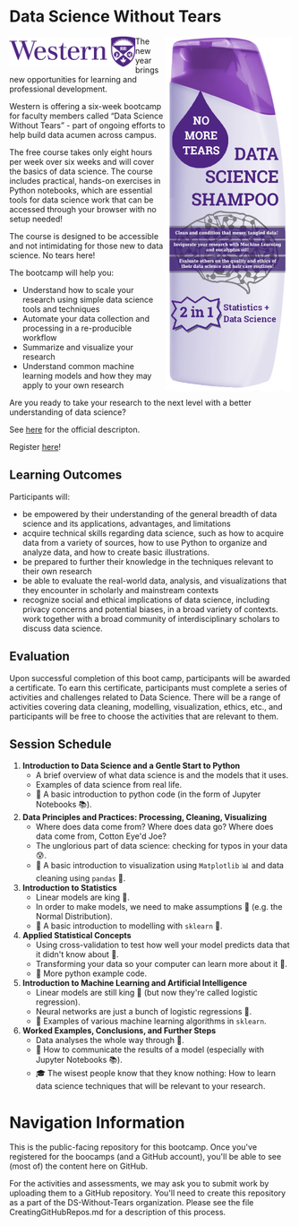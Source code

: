 # Data Science Without Tears

<img align="left" src="western_logo.png" width=225px>

<img align="right" src="shampoobottle.png" width=225px>

The new year brings new opportunities for learning and professional development.
 
Western is offering a six-week bootcamp for faculty members called “Data Science Without Tears” - part of ongoing efforts to help build data acumen across campus.
 
The free course takes only eight hours per week over six weeks and will cover the basics of data science. The course includes practical, hands-on exercises in Python notebooks, which are essential tools for data science work that can be accessed through your browser with no setup needed!
 
The course is designed to be accessible and not intimidating for those new to data science. No tears here!
 
The bootcamp will help you:
 
- Understand how to scale your research using simple data science tools and techniques
- Automate your data collection and processing in a re-producible workflow
- Summarize and visualize your research
- Understand common machine learning models and how they may apply to your own research
 
Are you ready to take your research to the next level with a better understanding of data science?

See [here](https://www.uwo.ca/datastrategy/data-bootcamp/) for the official descripton.

Register [here](https://docs.google.com/forms/d/e/1FAIpQLScfUBwBpXGflg9IQQBhqz8qGsz1Jmbj1gs6sCnas2Z68OHXxA/viewform)!

## Learning Outcomes

Participants will:

- be empowered by their understanding of the general breadth of data science and its applications, advantages, and limitations
- acquire technical skills regarding data science, such as how to acquire data from a variety of sources, how to use Python to organize and analyze data, and how to create basic illustrations.
- be prepared to further their knowledge in the techniques relevant to their own research
- be able to evaluate the real-world data, analysis, and visualizations that they encounter in scholarly and mainstream contexts
- recognize social and ethical implications of data science, including privacy concerns and potential biases, in a broad variety of contexts.
work together with a broad community of interdisciplinary scholars to discuss data science.

## Evaluation

Upon successful completion of this boot camp, participants will be awarded a certificate. To earn this certificate, participants must complete a series of activities and challenges related to Data Science. There will be a range of activities covering data cleaning, modelling, visualization, ethics, etc., and participants will be free to choose the activities that are relevant to them. 

## Session Schedule

1. **Introduction to Data Science and a Gentle Start to Python**
    - A brief overview of what data science is and the models that it uses.
    - Examples of data science from real life.
    - :snake: A basic introduction to python code (in the form of Jupyter Notebooks :books:).
2. **Data Principles and Practices: Processing, Cleaning, Visualizing**
    - Where does data come from? Where does data go? Where does data come from, Cotton Eye'd Joe?
    - The unglorious part of data science: checking for typos in your data :cold_sweat:.
    - :snake: A basic introduction to visualization using `Matplotlib` :bar_chart: and data cleaning using `pandas` :panda_face:.
3. **Introduction to Statistics**
    - Linear models are king :crown:.
    - In order to make models, we need to make assumptions :game_die: (e.g. the Normal Distribution).
    - :snake: A basic introduction to modelling with `sklearn` :microscope:.
4. **Applied Statistical Concepts**
    - Using cross-validation to test how well your model predicts data that it didn't know about :crystal_ball:.
    - Transforming your data so your computer can learn more about it :crown:.
    - :snake: More python example code.
5. **Introduction to Machine Learning and Artificial Intelligence**
    - Linear models are still king :crown: (but now they're called logistic regression).
    - Neural networks are just a bunch of logistic regressions :crown:.
    - :snake: Examples of various machine learning algorithms in `sklearn`.
6. **Worked Examples, Conclusions, and Further Steps**
    - Data analyses the whole way through :crown:.
    - :snake: How to communicate the results of a model (especially with Jupyter Notebooks :books:).
    - :mortar_board: The wisest people know that they know nothing: How to learn data science techniques that will be relevant to your research.

# Navigation Information

This is the public-facing repository for this bootcamp. Once you've registered for the boocamps (and a GitHub account), you'll be able to see (most of) the content here on GitHub.

For the activities and assessments, we may ask you to submit work by uploading them to a GitHub repository. You'll need to create this repository as a part of the DS-Without-Tears organization. Please see the file CreatingGitHubRepos.md for a description of this process.
